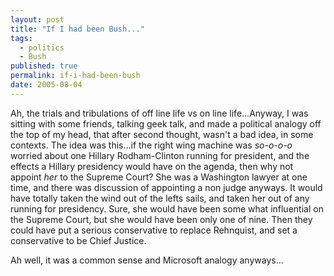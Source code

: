 ```yaml
---
layout: post
title: "If I had been Bush..."
tags:
  - politics
  - Bush
published: true
permalink: if-i-had-been-bush
date: 2005-08-04
---
```


Ah, the trials and tribulations of off line life vs on line life...Anyway, I was sitting with some friends, talking geek talk, and made a political analogy off the top of my head, that after second thought, wasn't a bad idea, in some contexts.  The idea was this...if the right wing machine was <em>so-o-o-o</em> worried about one Hillary Rodham-Clinton running for president, and the effects a Hillary presidency would have on the agenda, then why not appoint <em>her</em> to the Supreme Court?  She was a Washington lawyer at one time, and there was discussion of appointing a non judge anyways.  It would have totally taken the wind out of the lefts sails, and taken her out of any running for presidency.  Sure, she would have been some what influential on the Supreme Court, but she would have been only one of nine.  Then they could have put a serious conservative to replace Rehnquist, and set a conservative to be Chief Justice.

 Ah well, it was a common sense and Microsoft analogy anyways...
